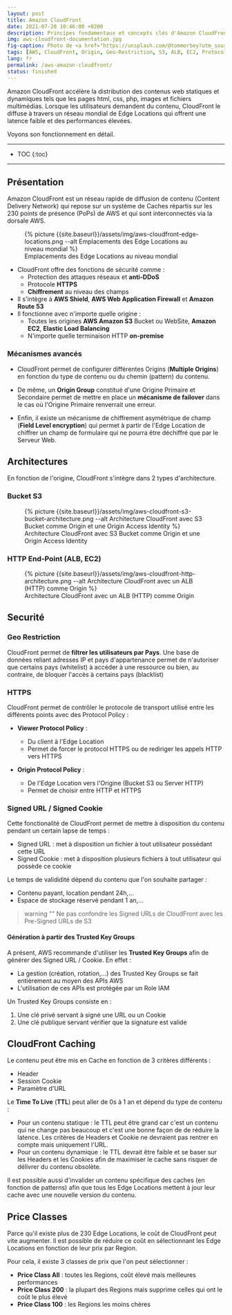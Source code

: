 ```yaml
---
layout: post
title: Amazon CloudFront
date: 2021-07-28 10:46:00 +0200
description: Principes fondamentaux et concepts clés d'Amazon CloudFront à connaître. Tutoriel, mode d'emploi.
img: aws-cloudfront-documentation.jpg
fig-caption: Photo de <a href="https://unsplash.com/@tommorbey?utm_source=unsplash&utm_medium=referral&utm_content=creditCopyText">Tom Morbey</a> sur <a href="https://unsplash.com/s/photos/venice-beach?utm_source=unsplash&utm_medium=referral&utm_content=creditCopyText">Unsplash</a>
tags: [AWS, CloudFront, Origin, Geo-Restriction, S3, ALB, EC2, Protocol-Policy, Signed-URL, Signed-Cookie, Trusted-Key-Group, Cache, TTL, Documentation]
lang: fr
permalink: /aws-amazon-cloudfront/
status: finished
---
```


Amazon CloudFront accélère la distribution des contenus web statiques et dynamiques tels que les pages html, css, php, images et fichiers multimédias. Lorsque les utilisateurs demandent du contenu, CloudFront le diffuse à travers un réseau mondial de Edge Locations qui offrent une latence faible et des performances élevées.

Voyons son fonctionnement en détail.

<hr class="hr-text" data-content="Plan">

* TOC
{:toc}

<hr class="hr-text" data-content="Présentation">

## Présentation

Amazon CloudFront est un réseau rapide de diffusion de contenu (Content Delivery Network) qui repose sur un système de Caches répartis sur les 230 points de présence (PoPs) de AWS et qui sont interconnectés via la dorsale AWS.

<figure class="article">
  {% picture {{site.baseurl}}/assets/img/aws-cloudfront-edge-locations.png --alt Emplacements des Edge Locations au niveau mondial %}
  <figcaption>Emplacements des Edge Locations au niveau mondial</figcaption>
</figure>

- CloudFront offre des fonctions de sécurité comme :
    * Protection des attaques réseaux et **anti-DDoS**
    * Protocole **HTTPS**
    * **Chiffrement** au niveau des champs
- Il s'intègre à **AWS Shield**, **AWS Web Application Firewall** et **Amazon Route 53**
- Il fonctionne avec n'importe quelle origine :
    * Toutes les origines **AWS Amazon S3** Bucket ou WebSite, **Amazon EC2**, **Elastic Load Balancing**
    * N'importe quelle terminaison HTTP **on-premise**

### Mécanismes avancés

- CloudFront permet de configurer différentes Origins (**Multiple Origins**) en fonction du type de contenu ou du chemin (pattern) du contenu.

- De même, un **Origin Group** constitué d'une Origine Primaire et Secondaire permet de mettre en place un **mécanisme de failover** dans le cas où l'Origine Primaire renverrait une erreur.

- Enfin, il existe un mécanisme de chiffrement asymétrique de champ (**Field Level encryption**) qui permet à partir de l'Edge Location de chiffrer un champ de formulaire qui ne pourra être déchiffré que par le Serveur Web.

## Architectures

En fonction de l'origine, CloudFront s'intègre dans 2 types d'architecture.

### Bucket S3

<figure class="article">
  {% picture {{site.baseurl}}/assets/img/aws-cloudfront-s3-bucket-architecture.png --alt Architecture CloudFront avec S3 Bucket comme Origin et une Origin Access Identity %}
  <figcaption>Architecture CloudFront avec S3 Bucket comme Origin et une Origin Access Identity</figcaption>
</figure>

### HTTP End-Point (ALB, EC2)

<figure class="article">
  {% picture {{site.baseurl}}/assets/img/aws-cloudfront-http-architecture.png --alt Architecture CloudFront avec un ALB (HTTP) comme Origin %}
  <figcaption>Architecture CloudFront avec un ALB (HTTP) comme Origin</figcaption>
</figure>

## Securité

### Geo Restriction

CloudFront permet de **filtrer les utilisateurs par Pays**. Une base de données reliant adresses IP et pays d'appartenance permet de n'autoriser que certains pays (whitelist) à accéder à une ressource ou bien, au contraire, de bloquer l'accès à certains pays (blacklist)

### HTTPS

CloudFront permet de contrôler le protocole de transport utilisé entre les différents points avec des Protocol Policy :

- **Viewer Protocol Policy** :
    * Du client à l'Edge Location
    * Permet de forcer le protocol HTTPS ou de rediriger les appels HTTP vers HTTPS

- **Origin Protocol Policy** :
    * De l'Edge Location vers l'Origine (Bucket S3 ou Server HTTP)
    * Permet de choisir entre HTTP et HTTPS

### Signed URL / Signed Cookie

Cette fonctionalité de CloudFront permet de mettre à disposition du contenu pendant un certain lapse de temps :
- Signed URL : met à disposition un fichier à tout utilisateur possédant cette URL
- Signed Cookie : met à disposition plusieurs fichiers à tout utilisateur qui possède ce cookie

Le temps de valididité dépend du contenu que l'on souhaite partager :
- Contenu payant, location pendant 24h,...
- Espace de stockage réservé pendant 1 an,...

> warning ""
> Ne pas confondre les Signed URLs de CloudFront avec les Pre-Signed URLs de S3

#### Génération à partir des Trusted Key Groups

A présent, AWS recommande d'utiliser les **Trusted Key Groups** afin de générer des Signed URL / Cookie. En effet :
- La gestion (création, rotation,...) des Trusted Key Groups se fait entièrement au moyen des APIs AWS
- L'utilisation de ces APIs est protégée par un Role IAM

Un Trusted Key Groups consiste en :
1. Une clé privé servant à signé une URL ou un Cookie
1. Une clé publique servant vérifier que la signature est valide

## CloudFront Caching

Le contenu peut être mis en Cache en fonction de 3 critères différents :
- Header
- Session Cookie
- Paramètre d'URL

Le **Time To Live** (**TTL**) peut aller de 0s à 1 an et dépend du type de contenu :
- Pour un contenu statique : le TTL peut être grand car c'est un contenu qui ne change pas beaucoup et c'est une bonne façon de  de réduire la latence. Les critères de Headers et Cookie ne devraient pas rentrer en compte mais uniquement l'URL.
- Pour un contenu dynamique : le TTL devrait être faible et se baser sur les Headers et les Cookies afin de maximiser le cache sans risquer de délivrer du contenu obsolète.

Il est possible aussi d'invalider un contenu spécifique des caches (en fonction de patterns) afin que tous les Edge Locations mettent à jour leur cache avec une nouvelle version du contenu. 

## Price Classes

Parce qu'il existe plus de 230 Edge Locations, le coût de CloudFront peut vite augmenter. Il est possible de réduire ce coût en sélectionnant les Edge Locations en fonction de leur prix par Region.

Pour cela, il existe 3 classes de prix que l'on peut sélectionner :
- **Price Class All** : toutes les Regions, coût élevé mais meilleures performances
- **Price Class 200** : la plupart des Regions mais supprime celles qui ont le coût le plus élevé
- **Price Class 100** : les Regions les moins chères

